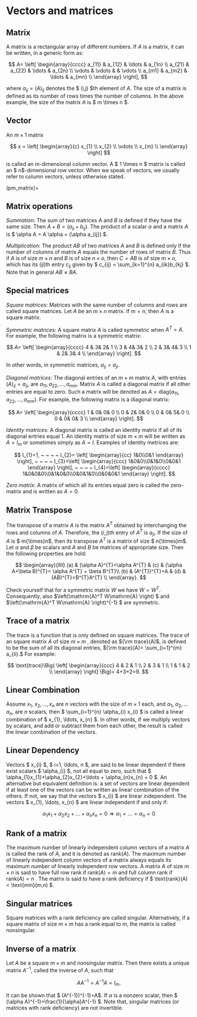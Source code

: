 # Vectors and matrices

## Matrix
A matrix is a rectangular array of different numbers.  If $A$ is a matrix, it can be written, in a generic form as: 

$$ 
A= \left[ \begin{array}{cccc} a_{11} & a_{12} & \ldots & a_{1n} \\ a_{21} & a_{22} & \ldots & a_{2n} \\ \vdots & \vdots &        & \vdots \\ a_{m1} & a_{m2} & \ldots & a_{mn} \\ \end{array} \right], 
$$ 

where $a_{ij}=(A)_{ij}$ denotes the $ (i,j) $th element of $A$.  The size of a matrix is defined as its number of rows times the number of columns. In the above example,  the size of the matrix  $A$ is $ m \times n $.   

## Vector
An $m \times 1$ matrix 

$$ 
x = \left[ \begin{array}{c} x_{1} \\ x_{2} \\ \vdots \\ x_{m} \\ \end{array} \right] $$ 

is called an $m$-dimensional column vector. A $ 1 \times n $ matrix is called an $ n$-dimensional row vector. When we speak of vectors, we usually refer to column vectors, unless otherwise stated.

(pm_matrix)=
## Matrix operations 
*Summation*: The sum of two matrices $A$ and $B$ is defined if they have the same size. Then $A+B=(a_{ij}+b_{ij})$. The product of a scalar $\alpha$ and a matrix $A$ is $ \alpha A = A \alpha = (\alpha a_{ij}) $.

*Multiplication*: The product $AB$ of two matrices $A$ and $B$ is defined only if the number of columns of matrix $A$ equals the number of rows of matrix $B$. Thus if $A$ is of size $m \times n$ and $B$ is of size $n \times o$, then $C=AB$ is of size $m \times o$, which has its $(ij)$th entry $c_{ij}$ given by $ c_{ij} = \sum_{k=1}^{n} a_{ik}b_{kj} $. Note that in general $AB \neq BA$.

## Special matrices
*Square matrices*: Matrices with the same number of columns and rows are called square matrices. Let $A$ be an $m \times n$ matrix. If $m=n$, then $A$ is a square matrix.  

*Symmetric matrices*: A square matrix $A$ is called symmetric when $A^{T}=A$. For example, the following matrix is a symmetric matrix: 

$$ 
A= \left[ \begin{array}{cccc} 4 & 3& 2& 1 \\ 3 & 4& 3& 2 \\ 2 & 3& 4& 3 \\ 1 & 2& 3& 4 \\ \end{array} \right].  
$$ 

In other words, in symmetric matrices,  $a_{ij}=a_{ji}$.

*Diagonal matrices*: The diagonal entries of an $m \times m$ matrix $A$, with entries $(A)_{ij}=a_{ij}$, are $a_{11}, a_{22}, \ldots, a_{mm}$. Matrix $A$ is called a diagonal matrix if all other entries are equal to zero. Such a matrix will be denoted as $A= \text{diag}(a_{11}, a_{22}, \ldots, a_{mm})$. For example, the following matrix is a diagonal matrix: 

$$ 
A= \left[ \begin{array}{cccc} 1 & 0& 0& 0 \\ 0 & 2& 0& 0 \\ 0 & 0& 5& 0 \\ 0 & 0& 0& 3 \\ \end{array} \right].  
$$

*Identity matrices*: A diagonal matrix is called an  identity matrix if all of its diagonal entries equal $1$. An identity matrix of size $m \times m$ will be written as $A=I_{m}$ or sometimes simply as $A=I$. Examples of identity metrices are: 

$$
I_{1}=1, ~ ~ ~ ~ I_{2}= \left[ \begin{array}{cc}  1&0\\0&1 \end{array} \right], ~ ~ ~ ~ I_{3}=\left[ \begin{array}{ccc}  1&0&0\\0&1&0\\0&0&1 \end{array} \right], ~ ~ ~ ~   I_{4}=\left[ \begin{array}{cccc}  1&0&0&0\\0&1&0&0\\0&0&1&0\\0&0&0&1 \end{array} \right].  
$$

*Zero matrix*: A matrix of which all its entries equal zero is called the zero-matrix and is written as $A=0$. 

## Matrix Transpose 
The transpose of a matrix $A$ is the matrix $A^{T}$ obtained by interchanging the rows and columns of $A$. Therefore,  the $(i,j)$th entry of $A^{T}$ is $a_{ji}$. If the size of $A$ is  $ m{\times}n$, then its transpose  $A^{T}$ is a matrix of size  $ n{\times}m$.  Let $\alpha$ and $\beta$ be scalars and $A$ and $B$ be matrices of appropriate size. Then the following properties are hold:

$$ 
\begin{array}{llll} (a) & (\alpha A)^{T}=\alpha A^{T} & (c) & (\alpha A+\beta B)^{T}= \alpha A^{T} + \beta B^{T}\\ (b) & (A^{T})^{T}=A & (d) & (AB)^{T}=B^{T}A^{T} \\ \end{array}. 
$$

Check yourself that for a symmetric matrix $W$ we have $W=W^T$.
Consequently, also $\left(\mathrm{A}^T W\mathrm{A} \right) $ and $\left(\mathrm{A}^T W\mathrm{A} \right)^{-1} $ are symmetric.

## Trace of a matrix
The trace is a function that is only defined on square matrices. The  trace of an square matrix $A$ of size $m \times m$ , denoted as ${\rm trace}(A)$, is defined to be the sum of all its diagonal entries, ${\rm trace}(A)= \sum_{i=1}^{m} a_{ii}.$   For example: 

$$ 
\text{trace}\Big( \left[ \begin{array}{ccc} 4 & 2 & 1 \\ 2 & 3 & 1 \\ 1 & 1 & 2 \\ \end{array} \right] \Big)= 4+3+2=9. 
$$ 

## Linear Combination
Assume $x_{1}, ~ x_{2}, \dots, x_{n}$ are $n$ vectors with the size of $m \times 1$ each, and $\alpha_{1}, ~ \alpha_{2}, \dots \alpha_{n}$, are $n$ scalars, then $ \sum_{i=1}^{n} \alpha_{i} x_{i} $ is called a linear combination of $ x_{1}, \ldots, x_{n} $.  In other words, if we multiply vectors by scalars, and add or subtract them from each other, the result is called the linear combination of the vectors. 

## Linear Dependency
Vectors $ x_{i} $, $ i=1, \ldots, n $, are said to be linear dependent if there exist scalars $ \alpha_{i} $, not all equal to zero, such that $ \alpha_{1}x_{1}+\alpha_{2}x_{2}+\ldots + \alpha_{n}x_{n} = 0 $. An alternative but equivalent definition is:  a set of vectors are linear dependent if at least one of the vectors can be written as linear combination of the others. If not, we say that the vectors $ x_{i} $ are linear independent.  The vectors $ x_{1}, \ldots, x_{n} $ are linear independent if and only if: 

$$ 
\alpha_{1}x_{1}+\alpha_{2}x_{2}+\ldots + \alpha_{n}x_{n} = 0 \Rightarrow \alpha_{1}= \ldots = \alpha_{n}=0 
$$

## Rank of a matrix
The maximum number of linearly independent column vectors of a matrix $A$ is called the rank of $A$, and it is denoted as $\text{rank}(A)$.  The maximum number of linearly independent column vectors of a matrix always equals its maximum number of linearly independent row vectors. A matrix $A$ of size $m \times n$ is said to have full row rank if $\text{rank}(A)=m$ and full column rank if $\text{rank}(A)=n$ . The matrix is said to have a rank deficiency if $ \text{rank}(A) < \text{min}(m,n) $.  

## Singular matrices 
Square matrices with a rank deficiency are called singular. Alternatively, if a square matrix of size $m \times m$ has a rank equal to $m$, the matrix is called nonsingular. 

## Inverse of a matrix
Let $A$ be a square $m \times m$ and nonsingular matrix. Then there exists a unique matrix $A^{-1}$, called the inverse of $A$, such that 

$$
AA^{-1}=A^{-1}A=I_{m}.
$$ 

It can be shown that $ (A^{-1})^{-1}=A$. If $\alpha$ is a nonzero scalar, then $ (\alpha A)^{-1}=\frac{1}{\alpha}A^{-1} $. Note that, singular matrices (or matrices with rank deficiency) are not invertible. 


